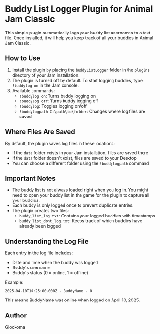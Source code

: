# Buddy List Logger Plugin for Animal Jam Classic

This simple plugin automatically logs your buddy list usernames to a text file. Once installed, it will help you keep track of all your buddies in Animal Jam Classic.

## How to Use

1. Install the plugin by placing the `buddyListLogger` folder in the `plugins` directory of your Jam installation.
2. The plugin is turned off by default. To start logging buddies, type `!buddylog on` in the Jam console.
3. Available commands:
   * `!buddylog on`: Turns buddy logging on
   * `!buddylog off`: Turns buddy logging off
   * `!buddylog`: Toggles logging on/off
   * `!buddylogpath C:\path\to\folder`: Changes where log files are saved

## Where Files Are Saved

By default, the plugin saves log files in these locations:

* If the `data` folder exists in your Jam installation, files are saved there
* If the `data` folder doesn't exist, files are saved to your Desktop
* You can choose a different folder using the `!buddylogpath` command

## Important Notes

* The buddy list is not always loaded right when you log in. You might need to open your buddy list in the game for the plugin to capture all your buddies.
* Each buddy is only logged once to prevent duplicate entries.
* The plugin creates two files:
  * `buddy_list_log.txt`: Contains your logged buddies with timestamps
  * `buddy_list_dont_log.txt`: Keeps track of which buddies have already been logged

## Understanding the Log File

Each entry in the log file includes:
* Date and time when the buddy was logged
* Buddy's username
* Buddy's status (0 = online, 1 = offline)

Example:
```
2025-04-10T16:25:00.000Z - BuddyName - 0
```
This means BuddyName was online when logged on April 10, 2025.

## Author

Glockoma
